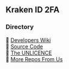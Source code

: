 ## Kraken ID 2FA
### Directory
🐙 <a href="https://github.com/kraken-id/2FA/wiki">Developers Wiki </a><br>
🐙 <a href="https://github.com/kraken-id/2FA/tree/source-code">Source Code </a><br>
🐙 <a href="https://github.com/kraken-id/2FA/blob/master/LICENSE">The UNLICENCE</a><br>
🐙 <a href="https://github.com/kraken-id">More Repos From Us </a><br>
</br>

